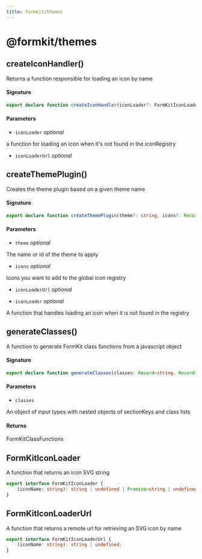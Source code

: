 ```yaml
---
title: formkit/themes
---
```


# @formkit/themes

## createIconHandler()

Returns a function responsible for loading an icon by name

#### Signature

```typescript
export declare function createIconHandler(iconLoader?: FormKitIconLoader, iconLoaderUrl?: FormKitIconLoaderUrl): FormKitIconLoader;
```

#### Parameters

* `iconLoader` *optional*

a function for loading an icon when it's not found in the iconRegistry

* `iconLoaderUrl` *optional*

## createThemePlugin()

Creates the theme plugin based on a given theme name

#### Signature

```typescript
export declare function createThemePlugin(theme?: string, icons?: Record<string, string | undefined>, iconLoaderUrl?: FormKitIconLoaderUrl, iconLoader?: FormKitIconLoader): (node: FormKitNode) => any;
```

#### Parameters

* `theme` *optional*

The name or id of the theme to apply

* `icons` *optional*

Icons you want to add to the global icon registry

* `iconLoaderUrl` *optional*

* `iconLoader` *optional*

A function that handles loading an icon when it is not found in the registry

## generateClasses()

A function to generate FormKit class functions from a javascript object

#### Signature

```typescript
export declare function generateClasses(classes: Record<string, Record<string, string>>): Record<string, string | FormKitClasses | Record<string, boolean>>;
```

#### Parameters

* `classes`

An object of input types with nested objects of sectionKeys and class lists

#### Returns

FormKitClassFunctions

## FormKitIconLoader

A function that returns an icon SVG string

```typescript
export interface FormKitIconLoader {
    (iconName: string): string | undefined | Promise<string | undefined>;
}
```

## FormKitIconLoaderUrl

A function that returns a remote url for retrieving an SVG icon by name

```typescript
export interface FormKitIconLoaderUrl {
    (iconName: string): string | undefined;
}
```